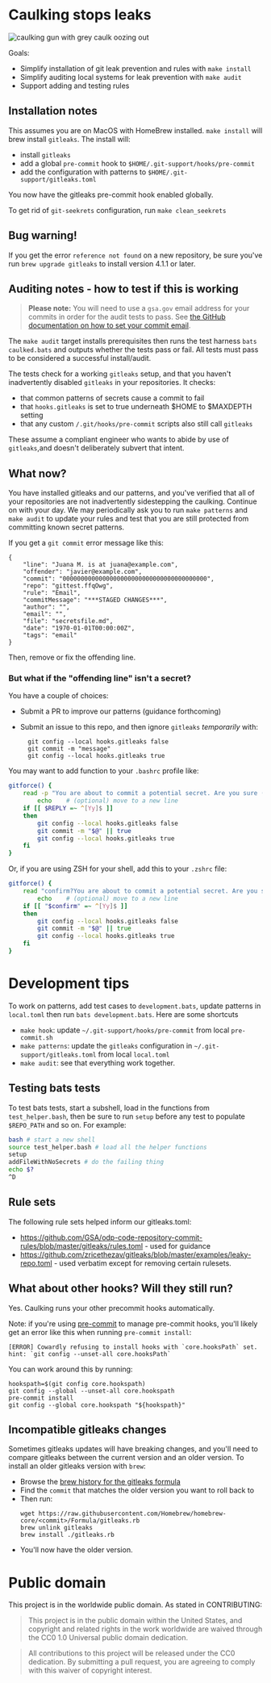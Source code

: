 # Caulking stops leaks

![caulking gun with grey caulk oozing out](https://upload.wikimedia.org/wikipedia/commons/thumb/3/37/Caulking.jpg/757px-Caulking.jpg)

Goals:

* Simplify installation of git leak prevention and rules with `make install`
* Simplify auditing local systems for leak prevention with `make audit`
* Support adding and testing rules

## Installation notes

This assumes you are on MacOS with HomeBrew installed. `make install` will brew install `gitleaks`. The install will:

* install `gitleaks`
* add a global `pre-commit` hook to `$HOME/.git-support/hooks/pre-commit`
* add the configuration with patterns to `$HOME/.git-support/gitleaks.toml`

You now have the gitleaks pre-commit hook enabled globally.

To get rid of `git-seekrets` configuration, run `make clean_seekrets`

## Bug warning!

If you get the error `reference not found` on a new repository, be sure you've run `brew upgrade gitleaks` to install version 4.1.1 or later.

## Auditing notes - how to test if this is working

> **Please note:** You will need to use a `gsa.gov` email address for your commits in order for the audit tests to pass. See [the GitHub documentation on how to set your commit email](https://docs.github.com/en/account-and-profile/setting-up-and-managing-your-github-user-account/managing-email-preferences/setting-your-commit-email-address#setting-your-commit-email-address-in-git).

The `make audit` target installs prerequisites then runs the test harness `bats caulked.bats` and outputs whether the tests pass or fail. All tests must pass to be considered a successful install/audit.

The tests check for a working `gitleaks` setup, and that you haven't inadvertently disabled `gitleaks` in your repositories. It checks:

* that common patterns of secrets cause a commit to fail
* that `hooks.gitleaks` is set to true underneath $HOME to $MAXDEPTH setting
* that any custom `/.git/hooks/pre-commit` scripts also still call `gitleaks`

These assume a compliant engineer who wants to abide by use of `gitleaks`,and  doesn't deliberately subvert that intent.

## What now?

You have installed gitleaks and our patterns, and you've verified that all of your repositories are not inadvertently sidestepping the caulking. Continue on with your day. We may periodically ask you to run `make patterns` and `make audit` to update your rules and test that you are still protected from committing known secret patterns.

If you get a `git commit` error message like this:

```
{
	"line": "Juana M. is at juana@example.com",
	"offender": "javier@example.com",
	"commit": "0000000000000000000000000000000000000000",
	"repo": "gittest.ffqOwg",
	"rule": "Email",
	"commitMessage": "***STAGED CHANGES***",
	"author": "",
	"email": "",
	"file": "secretsfile.md",
	"date": "1970-01-01T00:00:00Z",
	"tags": "email"
}
```

Then, remove or fix the offending line.

### But what if the "offending line" isn't a secret?

You have a couple of choices:

* Submit a PR to improve our patterns (guidance forthcoming)
* Submit an issue to this repo, and then ignore `gitleaks` _temporarily_ with:

        git config --local hooks.gitleaks false
        git commit -m "message" 
        git config --local hooks.gitleaks true

You may want to add function to your `.bashrc` profile like:

```bash
gitforce() {
    read -p "You are about to commit a potential secret. Are you sure (y/n)? " -n 1 -r
        echo    # (optional) move to a new line
    if [[ $REPLY =~ ^[Yy]$ ]]
    then
        git config --local hooks.gitleaks false
        git commit -m "$@" || true
        git config --local hooks.gitleaks true
    fi
}
```

Or, if you are using ZSH for your shell, add this to your `.zshrc` file:

```zsh
gitforce() {
    read "confirm?You are about to commit a potential secret. Are you sure (y/n)?"
        echo    # (optional) move to a new line
    if [[ "$confirm" =~ ^[Yy]$ ]]
    then
        git config --local hooks.gitleaks false
        git commit -m "$@" || true
        git config --local hooks.gitleaks true
    fi
}
```

# Development tips

To work on patterns, add test cases to `development.bats`, update patterns in `local.toml` then
run `bats development.bats`.  Here are some shortcuts

- `make hook`: update `~/.git-support/hooks/pre-commit` from local `pre-commit.sh`
- `make patterns`: update the `gitleaks` configuration in `~/.git-support/gitleaks.toml` from local `local.toml` 
- `make audit`: see that everything work together.

## Testing bats tests

To test bats tests, start a subshell, load in the functions from `test_helper.bash`,
then be sure to run `setup` before any test to populate `$REPO_PATH` and so on.  For
example:

``` sh
bash # start a new shell
source test_helper.bash # load all the helper functions
setup 
addFileWithNoSecrets # do the failing thing 
echo $?
^D
```

## Rule sets

The following rule sets helped inform our gitleaks.toml:

* https://github.com/GSA/odp-code-repository-commit-rules/blob/master/gitleaks/rules.toml - used for guidance
* https://github.com/zricethezav/gitleaks/blob/master/examples/leaky-repo.toml - used verbatim except for removing certain rulesets.

## What about other hooks? Will they still run?

Yes. Caulking runs your other precommit hooks automatically. 

Note: if you're using [pre-commit](https://pre-commit.com/) to manage pre-commit hooks, you'll likely get an error like this when running `pre-commit install`:
```
[ERROR] Cowardly refusing to install hooks with `core.hooksPath` set.
hint: `git config --unset-all core.hooksPath`
```
You can work around this by running:
```
hookspath=$(git config core.hookspath)
git config --global --unset-all core.hookspath
pre-commit install
git config --global core.hookspath "${hookspath}"
```

## Incompatible gitleaks changes

Sometimes gitleaks updates will have breaking changes, and you'll need to compare gitleaks
between the current version and an older version. To install an older gitleaks version with `brew`:

* Browse the [brew history for the gitleaks formula](https://github.com/Homebrew/homebrew-core/commits/master/Formula/gitleaks.rb)
* Find the `commit` that matches the older version you want to roll back to
* Then run: 
  ```
  wget https://raw.githubusercontent.com/Homebrew/homebrew-core/<commit>/Formula/gitleaks.rb
  brew unlink gitleaks
  brew install ./gitleaks.rb
  ```
* You'll now have the older version. 

# Public domain

This project is in the worldwide public domain. As stated in CONTRIBUTING:

> This project is in the public domain within the United States, and copyright and related rights in the work worldwide are waived through the CC0 1.0 Universal public domain dedication.

> All contributions to this project will be released under the CC0 dedication. By submitting a pull request, you are agreeing to comply with this waiver of copyright interest.
